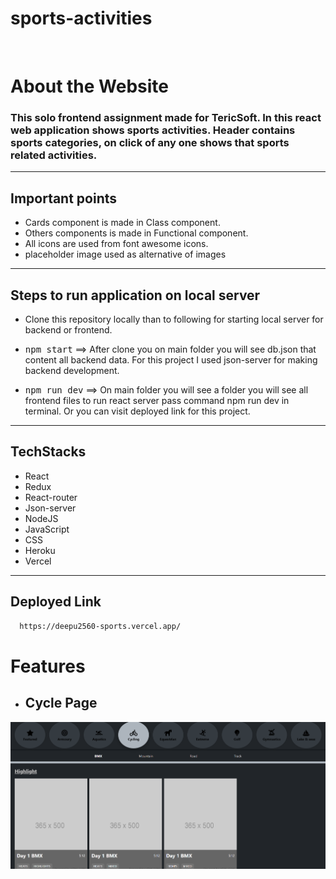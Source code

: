 # sports-activities
<br>

# About the Website


### This solo frontend assignment made for TericSoft. In this react web application shows sports activities. Header contains sports categories, on click of any one shows that sports related activities.
<hr/>

## Important points
* Cards component is made in Class component.
* Others components is made in Functional component.
* All icons are used from font awesome icons.
* placeholder image used as alternative of images
<hr/>

## Steps to run application on local server

* Clone this repository locally than to following for starting local server for backend or frontend.

* <kbd>npm start</kbd> ==> After clone you on main folder you will see db.json that content all backend data. For this project I used json-server for making backend development.
  
 * <kbd>npm run dev</kbd> ==> On main folder you will see a folder you will see all frontend files to run react server pass command npm run dev in terminal. Or you can visit deployed link for this project.
<hr/>

## TechStacks
* React
* Redux
* React-router
* Json-server
* NodeJS
* JavaScript
* CSS
* Heroku
* Vercel
<hr/>

## Deployed Link

```bash
  https://deepu2560-sports.vercel.app/
```


# Features

* ##  Cycle Page
<img src="./image/page.png"/>
<br />
